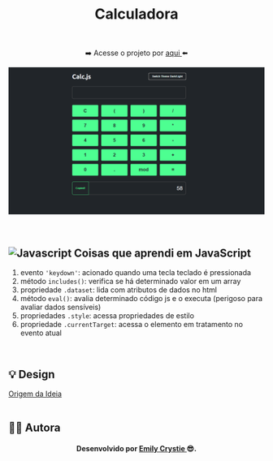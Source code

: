 <div align="center">
 <h1 align="center"> Calculadora </h1>
 <p>  </p>
 <br>
 <p> ➡️ Acesse o projeto por <a href="https://crystie-pj5calculadora.netlify.app/" target="_blank"> aqui </a>⬅️</p>
 
![Alt text](image.png)

</div>
<br>
 
<h2><img src="https://cdn.jsdelivr.net/gh/devicons/devicon/icons/javascript/javascript-original.svg" alt="Javascript" width="20" height="20"/> Coisas que aprendi em JavaScript </h2>
  <ol>
   <li> evento <code>'keydown'</code>: acionado quando uma tecla teclado é pressionada </li>
   <li> método <code>includes()</code>: verifica se há determinado valor em um array </li>
   <li> propriedade <code>.dataset</code>: lida com atributos de dados no html </li>
   <li> método <code>eval()</code>: avalia determinado código js e o executa (perigoso para avaliar dados sensíveis)</li>
   <li> propriedades <code>.style</code>: acessa propriedades de estilo </li>
   <li> propriedade <code>.currentTarget</code>: acessa o elemento em tratamento no evento atual </li>
  </ol>
<br>

<h2> 💡 Design </h2>
<a href="https://www.onebitcode.com/" target="_blank"> Origem da Ideia </a>
<br>
<br>

<h2> 👩‍💻 Autora </h2>
<h4 align="center"> Desenvolvido por <a href="https://www.linkedin.com/in/emilycrystie/" target="_blank"> Emily Crystie <a>  😎. <h4>
